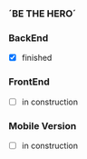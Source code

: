 ### ´BE THE HERO´

### BackEnd

- [x] finished

### FrontEnd

- [ ] in construction

### Mobile Version

- [ ] in construction 